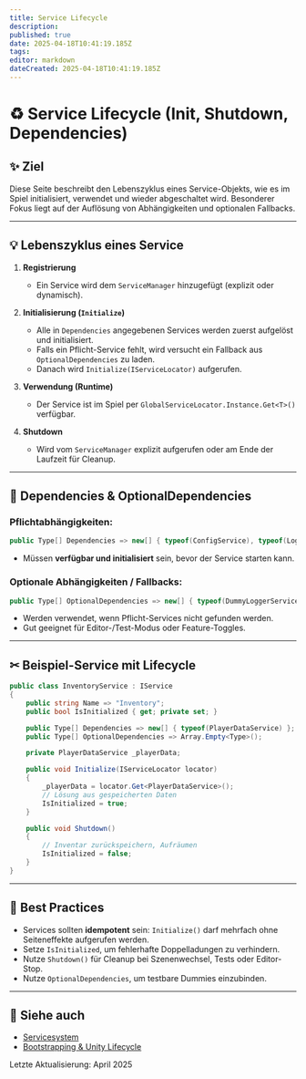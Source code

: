 ```yaml
---
title: Service Lifecycle 
description: 
published: true
date: 2025-04-18T10:41:19.185Z
tags: 
editor: markdown
dateCreated: 2025-04-18T10:41:19.185Z
---
```


# ♻️ Service Lifecycle (Init, Shutdown, Dependencies)

## ✨ Ziel
Diese Seite beschreibt den Lebenszyklus eines Service-Objekts, wie es im Spiel initialisiert, verwendet und wieder abgeschaltet wird. Besonderer Fokus liegt auf der Auflösung von Abhängigkeiten und optionalen Fallbacks.

---

## 💡 Lebenszyklus eines Service

1. **Registrierung**
   - Ein Service wird dem `ServiceManager` hinzugefügt (explizit oder dynamisch).

2. **Initialisierung (`Initialize`)**
   - Alle in `Dependencies` angegebenen Services werden zuerst aufgelöst und initialisiert.
   - Falls ein Pflicht-Service fehlt, wird versucht ein Fallback aus `OptionalDependencies` zu laden.
   - Danach wird `Initialize(IServiceLocator)` aufgerufen.

3. **Verwendung (Runtime)**
   - Der Service ist im Spiel per `GlobalServiceLocator.Instance.Get<T>()` verfügbar.

4. **Shutdown**
   - Wird vom `ServiceManager` explizit aufgerufen oder am Ende der Laufzeit für Cleanup.

---

## 🔗 Dependencies & OptionalDependencies

### Pflichtabhängigkeiten:
```csharp
public Type[] Dependencies => new[] { typeof(ConfigService), typeof(LoggerService) };
```
- Müssen **verfügbar und initialisiert** sein, bevor der Service starten kann.

### Optionale Abhängigkeiten / Fallbacks:
```csharp
public Type[] OptionalDependencies => new[] { typeof(DummyLoggerService) };
```
- Werden verwendet, wenn Pflicht-Services nicht gefunden werden.
- Gut geeignet für Editor-/Test-Modus oder Feature-Toggles.

---

## ✂ Beispiel-Service mit Lifecycle
```csharp
public class InventoryService : IService
{
    public string Name => "Inventory";
    public bool IsInitialized { get; private set; }

    public Type[] Dependencies => new[] { typeof(PlayerDataService) };
    public Type[] OptionalDependencies => Array.Empty<Type>();

    private PlayerDataService _playerData;

    public void Initialize(IServiceLocator locator)
    {
        _playerData = locator.Get<PlayerDataService>();
        // Lösung aus gespeicherten Daten
        IsInitialized = true;
    }

    public void Shutdown()
    {
        // Inventar zurückspeichern, Aufräumen
        IsInitialized = false;
    }
}
```

---

## 🧪 Best Practices
- Services sollten **idempotent** sein: `Initialize()` darf mehrfach ohne Seiteneffekte aufgerufen werden.
- Setze `IsInitialized`, um fehlerhafte Doppelladungen zu verhindern.
- Nutze `Shutdown()` für Cleanup bei Szenenwechsel, Tests oder Editor-Stop.
- Nutze `OptionalDependencies`, um testbare Dummies einzubinden.

---

## 📌 Siehe auch
- [Servicesystem](servicesystem-overview.md)
- [Bootstrapping & Unity Lifecycle](bootstrapping-unity-lifecycle.md)

Letzte Aktualisierung: April 2025

